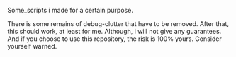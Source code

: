Some_scripts i made for a certain purpose. 

There is some remains of debug-clutter that have to be removed. After that, this  should work, at least for me. 
Although, i will not give any guarantees. And if you choose to use this repository, the risk is 100% yours. Consider yourself warned.
